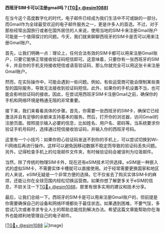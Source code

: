 **西班牙SIM卡可以注册gmail吗？[[TG💪+ @esim1088](https://t.me/s/esim1088)]**

在当今这个高度数字化的时代，电子邮件已经成为我们生活中不可或缺的一部分。而Gmail作为全球最受欢迎的电子邮件服务之一，更是许多人的首选。不过，对于那些经常出国旅行或者在国外居住的人来说，使用当地的SIM卡来注册Gmail账户可能是一个值得探讨的问题。今天，我们就来聊聊西班牙的SIM卡是否可以用来注册Gmail账户。

首先，让我们明确一点：理论上，任何合法有效的SIM卡都可以用来注册Gmail账户，只要它能够正常接收验证码短信即可。这意味着，只要你有一张西班牙的SIM卡，并且你的手机支持接收短信或语音验证码，那么你就完全可以用这张卡来注册Gmail账户。

然而，在实际操作中，可能会遇到一些问题。例如，有些运营商可能会限制某些类型的国际服务，导致无法接收到验证码短信。此外，如果你的手机设置不当，也可能会影响验证码的接收。因此，在尝试用西班牙SIM卡注册Gmail之前，确保你的手机和网络环境是畅通无阻的非常重要。

接下来，我们来看看具体的步骤。首先，你需要一张西班牙的SIM卡，确保它已经激活并且有足够的余额来支持基本的服务。然后，打开你的浏览器，访问Gmail的注册页面。按照提示输入必要的信息，比如姓名、用户名、密码等。当系统要求你验证手机号码时，选择通过短信接收验证码，并输入你的西班牙号码。

这里有一个小技巧：如果你担心验证码发送不到你的手机上，可以尝试切换到Wi-Fi网络后再进行操作。这样可以避免因移动数据不稳定而导致的验证码丢失问题。另外，记得检查手机上的垃圾邮件文件夹，有时候验证码会被误判为垃圾邮件。

当然，除了传统的物理SIM卡外，现在还有eSIM技术可供选择。eSIM是一种嵌入式的虚拟SIM卡，不需要实体卡槽就可以直接使用。对于经常需要更换国家和地区的人来说，eSIM无疑是一个非常方便的选择。它不仅省去了购买实体SIM卡的麻烦，还能让你在全球范围内轻松切换运营商。如果你想了解更多关于eSIM的信息，不妨关注一下[TG💪+ @esim1088](https://t.me/s/esim1088)，那里有很多实用的建议和技术分享。

最后，让我们总结一下。西班牙的SIM卡是可以用来注册Gmail账户的，但前提是你需要确保自己的设备和网络环境都处于最佳状态。如果遇到困难，不要气馁，多尝试几次或者寻求专业人士的帮助总能找到解决办法。希望这篇文章能帮助你在海外也能顺利地管理自己的电子邮件。

[[TG💪+ @esim1088](https://t.me/s/esim1088) ![Image](https://i.postimg.cc/4NQfJmqS/Snipaste-2025-05-13-00-14-12.png)]